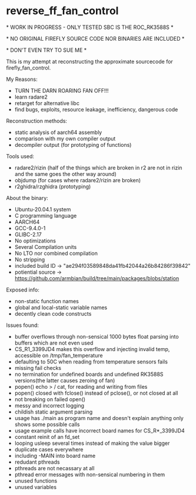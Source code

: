 # reverse\_ff\_fan\_control

\* WORK IN PROGRESS - ONLY TESTED SBC IS THE ROC\_RK3588S \*

\* NO ORIGINAL FIREFLY SOURCE CODE NOR BINARIES ARE INCLUDED \*

\* DON'T EVEN TRY TO SUE ME \*

This is my attempt at reconstructing the approximate sourcecode for firefly\_fan\_control.

My Reasons:

- TURN THE DARN ROARING FAN OFF!!!
- learn radare2
- retarget for alternative libc
- find bugs, exploits, resource leakage, inefficiency, dangerous code

Reconstruction methods:

- static analysis of aarch64 assembly
- comparison with my own compiler output
- decompiler output (for prototyping of functions)

Tools used:

- radare2/rizin (half of the things which are broken in r2 are not in rizin and the same goes the other way around)
- objdump (for cases where radare2/rizin are broken)
- r2ghidra/rzghidra (prototyping)

About the binary:

- Ubuntu-20.04.1 system
- C programming language
- AARCH64
- GCC-9.4.0-1
- GLIBC-2.17
- No optimizations
- Several Compilation units
- No LTO nor combined compilation
- No stripping
- included build ID -> "ae294f03589848da41fb42044a26b84286f39842"
- potiential source -> https://github.com/armbian/build/tree/main/packages/blobs/station

Exposed info:

- non-static function names
- global and local-static variable names
- decently clean code constructs

Issues found:

- buffer overflows through non-sensical 1000 bytes float parsing into buffers which are not even used
- CS\_R1\_3399JD4 makes this overflow and injecting invalid temp, accessible on /tmp/fan\_temperature
- defaulting to 50C when reading from temperature sensors fails
- missing fail checks
- no termination for undefined boards and undefined RK3588S versions(the latter causes zeroing of fan)
- popen() echo > / cat, for reading and writing from files
- popen() closed with fclose() instead of pclose(), or not closed at all
- not breaking on failed open()
- messy and incorrect logging
- childish static argument parsing
- usage has ./main as program name and doesn't explain anything only shows some possible calls
- usage example calls have incorrect board names for CS_R\*\_3399JD4
- constant reinit of an fd\_set
- looping usleep several times instead of making the value bigger
- duplicate cases everywhere
- including -MAIN into board name
- redudant pthreads
- pthreads are not necassary at all
- pthread error messages with non-sensical numbering in them
- unused functions
- unused variables
